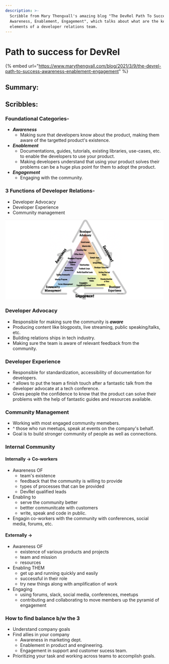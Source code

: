 ```yaml
---
description: >-
  Scribble from Mary Thengvall's amazing blog "The DevRel Path To Success:
  Awareness, Enablement, Engagement", which talks about what are the key
  elements of a developer relations team.
---
```


# Path to success for DevRel

{% embed url="https://www.marythengvall.com/blog/2021/3/9/the-devrel-path-to-success-awareness-enablement-engagement" %}

## Summary:



## Scribbles:

### Foundational Categories- 

* _**Awareness**_ 
  * Making sure that developers know about the product, making them aware of the targetted product's existence.
* _**Enablement**_ 
  * Documentations, guides, tutorials, existing libraries, use-cases, etc. to enable the developers to use your product. 
  * Making developers understand that using your product solves their problems can be a huge plus point for them to adopt the product.
* _**Engagement**_ 
  * Engaging with the community.   

### 3 Functions of Developer Relations- 

* Developer Advocacy
* Developer Experience
* Community management 

![Click to zoom,.](../.gitbook/assets/screenshot-2021-07-11-at-9.44.40-am.png)

### Developer Advocacy

* Responsible for making sure the community is _**aware**_
* Producing content like blogposts, live streaming, public speaking/talks, etc.
* Building relations ships in tech industry. 
* Making sure the team is aware of relevant feedback from the community. 

### Developer Experience 

* Responsible for standardization, accessibility of documentation for developers. 
* ^ allows to put the team a finish touch after a fantastic talk from the developer advocate at a tech conference. 
* Gives people the confidence to know that the product can solve their problems with the help of fantastic guides and resources available. 

### Community Management

* Working with most engaged community memebers.
* ^ those who run meetups, speak at events on the company's behalf.
* Goal is to build stronger community of people as well as connections.

### Internal Community

#### Internally -&gt; Co-workers

* Awareness OF
  * team's existence
  * feedback that the community is willing to provide
  * types of processes that can be provided
  * DevRel qualified leads
* Enabling to 
  * serve the community better 
  * bettter communitcate with customers
  * write, speak and code in public. 
* Engagin co-workers with the community with conferences, social media, forums, etc.

#### Externally -&gt;

* Awareness OF
  * existence of various products and projects
  * team and mission
  * resources
* Enabling THEM
  * get up and running quickly and easily
  * successful in their role
  * try new things along with amplification of work
* Engaging
  * using forums, slack, social media, conferences, meetups
  * contributing and collaborating to move members up the pyramid of engagement

### How to find balance b/w the 3

* Understand company goals
* Find allies in your company
  * Awareness in marketing dept.
  * Enablement in product and engineering.
  * Engagement in support and customer sucess team. 
* Prioritizing your task and working across teams to accomplish goals. 









